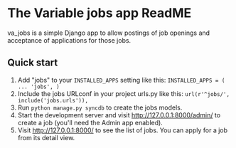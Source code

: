 # The Variable jobs app ReadME

va_jobs is a simple Django app to allow postings of job openings and acceptance of applications for those jobs.

## Quick start

1.  Add "jobs" to your `INSTALLED_APPS` setting like this:
    `INSTALLED_APPS = (
        ...
        'jobs',
    )`
2.  Include the jobs URLconf in your project urls.py like this: `url(r'^jobs/', include('jobs.urls')),`
3.  Run `python manage.py syncdb` to create the jobs models.
4.  Start the development server and visit http://127.0.0.1:8000/admin/ to create a job (you'll need the Admin app enabled).
5.  Visit http://127.0.0.1:8000/ to see the list of jobs. You can apply for a job from its detail view.
